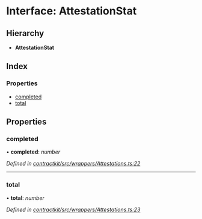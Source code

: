# Interface: AttestationStat

## Hierarchy

* **AttestationStat**

## Index

### Properties

* [completed](_contractkit_src_wrappers_attestations_.attestationstat.md#completed)
* [total](_contractkit_src_wrappers_attestations_.attestationstat.md#total)

## Properties

###  completed

• **completed**: *number*

*Defined in [contractkit/src/wrappers/Attestations.ts:22](https://github.com/celo-org/celo-monorepo/blob/master/packages/contractkit/src/wrappers/Attestations.ts#L22)*

___

###  total

• **total**: *number*

*Defined in [contractkit/src/wrappers/Attestations.ts:23](https://github.com/celo-org/celo-monorepo/blob/master/packages/contractkit/src/wrappers/Attestations.ts#L23)*
